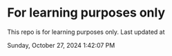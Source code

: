 # For learning purposes only
This repo is for learning purposes only.
Last updated at

Sunday, October 27, 2024 1:42:07 PM

